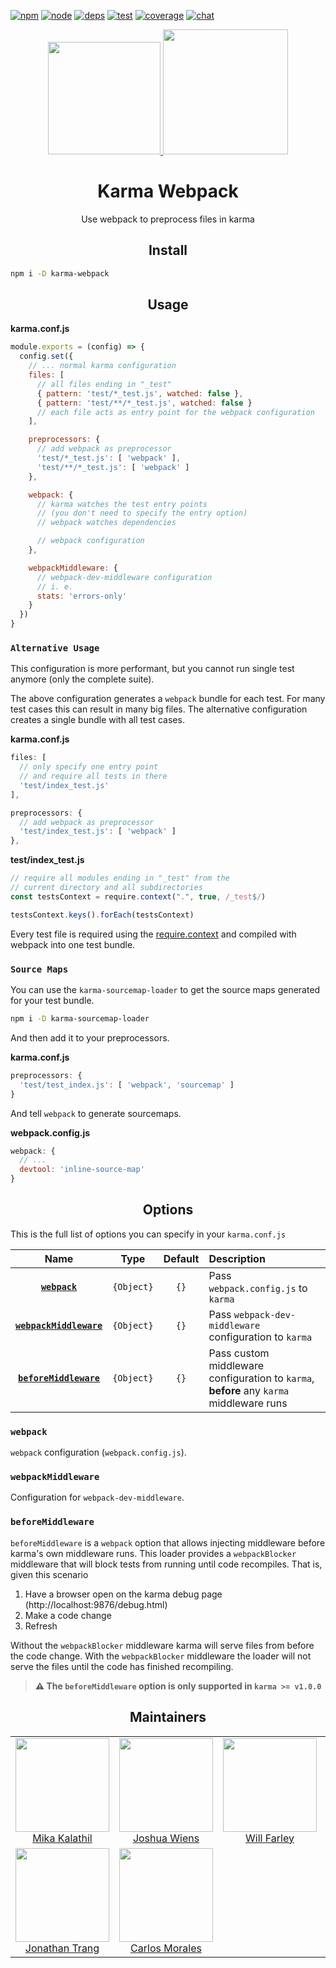 [![npm][npm]][npm-url]
[![node][node]][node-url]
[![deps][deps]][deps-url]
[![test][test]][test-url]
[![coverage][cover]][cover-url]
[![chat][chat]][chat-url]

<div align="center">
  <a href='https://github.com/karma-runner/karma'>
    <img width="180" height="180"
      src="https://worldvectorlogo.com/logos/karma.svg">
  </a>
  <a href="https://github.com/webpack/webpack">
    <img width="200" height="200"
      src="https://cdn.jsdelivr.net/gh/webpack/media@e7485eb2/logo/icon.svg">
  </a>
  <h1>Karma Webpack</h1>
  <p>Use webpack to preprocess files in karma<p>
</div>

<h2 align="center">Install</h2>

```bash
npm i -D karma-webpack
```

<h2 align="center">Usage</h2>

**karma.conf.js**
```js
module.exports = (config) => {
  config.set({
    // ... normal karma configuration
    files: [
      // all files ending in "_test"
      { pattern: 'test/*_test.js', watched: false },
      { pattern: 'test/**/*_test.js', watched: false }
      // each file acts as entry point for the webpack configuration
    ],

    preprocessors: {
      // add webpack as preprocessor
      'test/*_test.js': [ 'webpack' ],
      'test/**/*_test.js': [ 'webpack' ]
    },

    webpack: {
      // karma watches the test entry points
      // (you don't need to specify the entry option)
      // webpack watches dependencies

      // webpack configuration
    },

    webpackMiddleware: {
      // webpack-dev-middleware configuration
      // i. e.
      stats: 'errors-only'
    }
  })
}
```

### `Alternative Usage`

This configuration is more performant, but you cannot run single test anymore (only the complete suite).

The above configuration generates a `webpack` bundle for each test. For many test cases this can result in many big files. The alternative configuration creates a single bundle with all test cases.

**karma.conf.js**
```js
files: [
  // only specify one entry point
  // and require all tests in there
  'test/index_test.js'
],

preprocessors: {
  // add webpack as preprocessor
  'test/index_test.js': [ 'webpack' ]
},
```

**test/index_test.js**
```js
// require all modules ending in "_test" from the
// current directory and all subdirectories
const testsContext = require.context(".", true, /_test$/)

testsContext.keys().forEach(testsContext)
```

Every test file is required using the [require.context](https://webpack.js.org/guides/dependency-management/#require-context) and compiled with webpack into one test bundle.

### `Source Maps`

You can use the `karma-sourcemap-loader` to get the source maps generated for your test bundle.

```bash
npm i -D karma-sourcemap-loader
```

And then add it to your preprocessors.

**karma.conf.js**
```js
preprocessors: {
  'test/test_index.js': [ 'webpack', 'sourcemap' ]
}
```

And tell `webpack` to generate sourcemaps.

**webpack.config.js**
```js
webpack: {
  // ...
  devtool: 'inline-source-map'
}
```

<h2 align="center">Options</h2>

This is the full list of options you can specify in your `karma.conf.js`

|Name|Type|Default|Description|
|:--:|:--:|:-----:|:----------|
|[**`webpack`**](#webpack)|`{Object}`|`{}`|Pass `webpack.config.js` to `karma`|
|[**`webpackMiddleware`**](#webpackmiddleware)|`{Object}`|`{}`|Pass `webpack-dev-middleware` configuration to `karma`|
|[**`beforeMiddleware`**](#beforemiddleware)|`{Object}`|`{}`|Pass custom middleware configuration to `karma`, **before** any `karma` middleware runs|

### `webpack`

`webpack` configuration (`webpack.config.js`).

### `webpackMiddleware`

Configuration for `webpack-dev-middleware`.

### `beforeMiddleware`

`beforeMiddleware` is a `webpack` option that allows injecting middleware before
karma's own middleware runs. This loader provides a `webpackBlocker`
middleware that will block tests from running until code recompiles. That is,
given this scenario

1. Have a browser open on the karma debug page (http://localhost:9876/debug.html)
2. Make a code change
3. Refresh

Without the `webpackBlocker` middleware karma will serve files from before
the code change. With the `webpackBlocker` middleware the loader will not serve
the files until the code has finished recompiling.

> **⚠️ The `beforeMiddleware` option is only supported in `karma >= v1.0.0`**

<h2 align="center">Maintainers</h2>

<table>
  <tbody>
    <tr>
      <td align="center">
        <img width="150" height="150"
        src="https://avatars.githubusercontent.com/u/4650931?v=3&s=150">
        </br>
        <a href="https://github.com/MikaAK">Mika Kalathil</a>
      </td>
      <td align="center">
        <img width="150" height="150"
        src="https://avatars.githubusercontent.com/u/8420490?v=3&s=150">
        <a href="https://github.com/d3viant0ne">Joshua Wiens</a>
      </td>
      <td align="center">
        <img width="150" height="150" src="https://avatars.githubusercontent.com/u/1919664?v=3&s=150">
        <a href="https://github.com/goldhand">Will Farley</a>
      </td>
      <td align="center">
        <img width="150" height="150"
        src="https://avatars.githubusercontent.com/u/1307954?v=3&s=150">
        <a href="https://github.com/DanielaValero">Daniela Valero</a>
      </td>
    </tr>
    <tr>
      <td align="center">
        <img width="150" height="150"
        src="https://avatars.githubusercontent.com/u/122108?v=3&s=150">
        <a href="https://github.com/jon301">Jonathan Trang</a>
      </td>
      <td align="center">
        <img width="150" height="150"
        src="https://avatars.githubusercontent.com/u/3285723?v=3&s=150">
        <a href="https://github.com/carlos-">Carlos Morales</a>
      </td>
    </tr>
  <tbody>
</table>


[npm]: https://img.shields.io/npm/v/karma-webpack.svg
[npm-url]: https://npmjs.com/package/karma-webpack

[node]: https://img.shields.io/node/v/karma-webpack.svg
[node-url]: https://nodejs.org

[deps]: https://david-dm.org/webpack-contrib/karma-webpack.svg
[deps-url]: https://david-dm.org/webpack-contrib/karma-webpack

[chat]: https://img.shields.io/badge/gitter-webpack%2Fwebpack-brightgreen.svg
[chat-url]: https://gitter.im/webpack/webpack

[test]: http://img.shields.io/travis/webpack-contrib/karma-webpack.svg
[test-url]: https://travis-ci.org/webpack-contrib/karma-webpack

[cover]: https://codecov.io/gh/webpack-contrib/karma-webpack/branch/master/graph/badge.svg
[cover-url]: https://codecov.io/gh/webpack-contrib/karma-webpack
